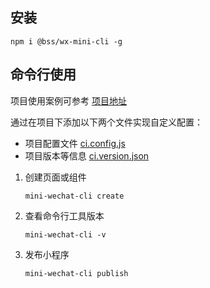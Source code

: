 ## 安装

`npm i @bss/wx-mini-cli -g`

## 命令行使用

项目使用案例可参考 [项目地址](https://github.com/baosisi07/taro-app)

通过在项目下添加以下两个文件实现自定义配置：

- 项目配置文件 [ci.config.js](https://github.com/baosisi07/taro-app/blob/main/ci.config.js)
- 项目版本等信息 [ci.version.json](https://github.com/baosisi07/taro-app/blob/main/ci.version.json)

1. 创建页面或组件

   `mini-wechat-cli create`

2. 查看命令行工具版本

   `mini-wechat-cli -v`

3. 发布小程序

   `mini-wechat-cli publish`
